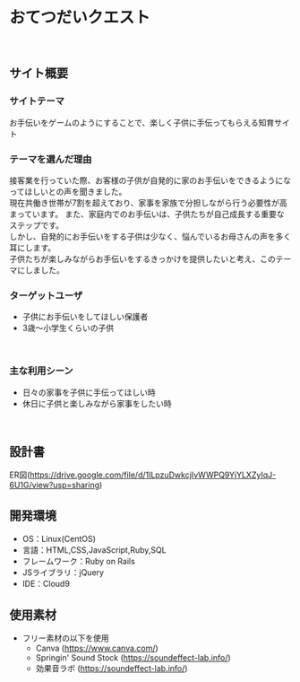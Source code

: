 # おてつだいクエスト
​

## サイト概要
### サイトテーマ
お手伝いをゲームのようにすることで、楽しく子供に手伝ってもらえる知育サイト
​

### テーマを選んだ理由

接客業を行っていた際、お客様の子供が自発的に家のお手伝いをできるようになってほしいとの声を聞きました。<br>
現在共働き世帯が7割を超えており、家事を家族で分担しながら行う必要性が高まっています。
また、家庭内でのお手伝いは、子供たちが自己成長する重要なステップです。<br>しかし、自発的にお手伝いをする子供は少なく、悩んでいるお母さんの声を多く耳にします。<br>
子供たちが楽しみながらお手伝いをするきっかけを提供したいと考え、このテーマにしました。


### ターゲットユーザ
 - 子供にお手伝いをしてほしい保護者
 - 3歳〜小学生くらいの子供

​
### 主な利用シーン
 - 日々の家事を子供に手伝ってほしい時
 - 休日に子供と楽しみながら家事をしたい時

​
## 設計書
ER図(https://drive.google.com/file/d/1ILpzuDwkcjIvWWPQ9YjYLXZyIqJ-6U1G/view?usp=sharing)
​
## 開発環境
- OS：Linux(CentOS)
- 言語：HTML,CSS,JavaScript,Ruby,SQL
- フレームワーク：Ruby on Rails
- JSライブラリ：jQuery
- IDE：Cloud9
​
## 使用素材
- フリー素材の以下を使用
  - Canva (https://www.canva.com/)
  - Springin' Sound Stock (https://soundeffect-lab.info/)
  - 効果音ラボ (https://soundeffect-lab.info/)